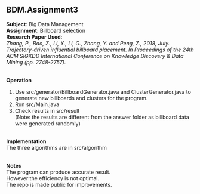 ## BDM.Assignment3

**Subject**: Big Data Management<br>
**Assignment**: Billboard selection<br>
**Research Paper Used**:<br>
*Zhang, P., Bao, Z., Li, Y., Li, G., Zhang, Y. and Peng, Z., 2018, July. Trajectory-driven influential billboard placement. In Proceedings of the 24th ACM SIGKDD International Conference on Knowledge Discovery & Data Mining (pp. 2748-2757).*<br><br>

**Operation**
1. Use src/generator/BillboardGenerator.java and ClusterGenerator.java to generate new billboards and clusters for the program.
2. Run src/Main.java
3. Check results in src/result  
(Note: the results are different from the answer folder as billboard data were generated randomly)<br><br>

**Implementation**  
The three algorithms are in src/algorithm<br><br>

**Notes**  
The program can produce accurate result.<br>
However the efficiency is not optimal.<br>
The repo is made public for improvements.
